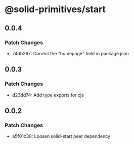 # @solid-primitives/start

## 0.0.4

### Patch Changes

- 74db287: Correct the "homepage" field in package.json

## 0.0.3

### Patch Changes

- d23dd74: Add type exports for cjs

## 0.0.2

### Patch Changes

- a5f01c30: Loosen solid-start peer dependency
